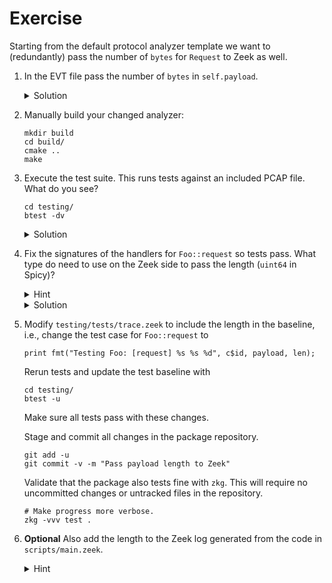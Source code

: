 # Exercise

Starting from the default protocol analyzer template we want to (redundantly) pass the number of
`bytes` for `Request` to Zeek as well.

1. In the EVT file pass the number of `bytes` in `self.payload`.

   <details>
   <summary>Solution</summary>

   ```spicy
   on Foo::Request -> event Foo::request($conn, $is_orig, self.payload, |self.payload|);
   ```

   </details>

1. Manually build your changed analyzer:

    ```console
    mkdir build
    cd build/
    cmake ..
    make
    ```

1. Execute the test suite. This runs tests against an included PCAP file. What do you see?

   ```console
   cd testing/
   btest -dv
   ```

   <details>
   <summary>Solution</summary>

   Test `tests.trace` test fails. Its sources are in `testing/tests/trace.zeek`.

   ```plain
   .. analyzer error in <..>/foo/analyzer/foo.evt, line 16: Event parameter mismatch, more parameters given than the 3 that the Zeek event expects

   ```

   </details>

1. Fix the signatures of the handlers for `Foo::request` so tests pass. What
   type do need to use on the Zeek side to pass the length (`uint64` in Spicy)?

   <details>
   <summary>Hint</summary>

    The type mappings are documented
    [here](https://docs.zeek.org/en/master/devel/spicy/reference.html#id1).
   </details>

   <details>
   <summary>Solution</summary>

   In both `testing/tests/trace.zeek` and `scripts/main.zeek` change the signatures to

   ```zeek
   event Foo::request(c: connection, is_orig: bool, payload: string, len: count) {}
   ```

   </details>

1. Modify `testing/tests/trace.zeek` to include the length in the baseline,
   i.e., change the test case for `Foo::request` to

   ```zeek
   print fmt("Testing Foo: [request] %s %s %d", c$id, payload, len);
   ```

   Rerun tests and update the test baseline with

   ```console
   cd testing/
   btest -u
   ```

   Make sure all tests pass with these changes.

   Stage and commit all changes in the package repository.

   ```console
   git add -u
   git commit -v -m "Pass payload length to Zeek"
   ```

   Validate that the package also tests fine with `zkg`. This will require no
   uncommitted changes or untracked files in the repository.

   ```console
   # Make progress more verbose.
   zkg -vvv test .
   ```

1. **Optional** Also add the length to the Zeek log generated from the code in
`scripts/main.zeek`.

   <details>
   <summary>Hint</summary>

   This requires adding a `count &optional &log` field to the `Info` record.

   Set the field from the event handler for `Foo::request`.

   Update test baselines as needed.
   </details>
